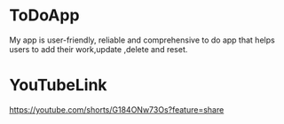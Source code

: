 # ToDoApp
My app is user-friendly, reliable and comprehensive to do app that helps users to add their work,update ,delete and reset.
# YouTubeLink
https://youtube.com/shorts/G184ONw73Os?feature=share
